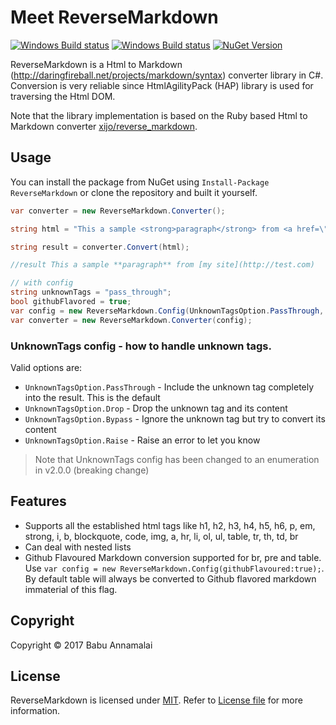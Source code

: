 # Meet ReverseMarkdown

[![Windows Build status](https://ci.appveyor.com/api/projects/status/xse0bia9olr5shxr?svg=true)](https://ci.appveyor.com/project/BabuAnnamalai/reversemarkdown-net) [![Windows Build status](https://api.travis-ci.org/mysticmind/reversemarkdown-net.svg)](https://travis-ci.org/mysticmind/reversemarkdown-net) [![NuGet Version](https://badgen.net/nuget/v/reversemarkdown)](https://www.nuget.org/packages/ReverseMarkdown/)

ReverseMarkdown is a Html to Markdown (http://daringfireball.net/projects/markdown/syntax) converter library in C#. Conversion is very reliable since HtmlAgilityPack (HAP) library is used for traversing the Html DOM.

Note that the library implementation is based on the Ruby based Html to Markdown converter [ xijo/reverse_markdown](https://github.com/xijo/reverse_markdown).

## Usage

You can install the package from NuGet using `Install-Package ReverseMarkdown` or clone the repository and built it yourself. 

```csharp
var converter = new ReverseMarkdown.Converter();

string html = "This a sample <strong>paragraph</strong> from <a href=\"http://test.com\">my site</a>";

string result = converter.Convert(html);

//result This a sample **paragraph** from [my site](http://test.com)
```

```csharp
// with config
string unknownTags = "pass_through";
bool githubFlavored = true;
var config = new ReverseMarkdown.Config(UnknownTagsOption.PassThrough, githubFlavoured);
var converter = new ReverseMarkdown.Converter(config);
```

### UnknownTags config - how to handle unknown tags. 
Valid options are:
* `UnknownTagsOption.PassThrough` - Include the unknown tag completely into the result. This is the default
* `UnknownTagsOption.Drop` - Drop the unknown tag and its content
* `UnknownTagsOption.Bypass` - Ignore the unknown tag but try to convert its content
* `UnknownTagsOption.Raise` - Raise an error to let you know

> Note that UnknownTags config has been changed to an enumeration in v2.0.0 (breaking change)

## Features
* Supports all the established html tags like h1, h2, h3, h4, h5, h6, p, em, strong, i, b, blockquote, code, img, a, hr, li, ol, ul, table, tr, th, td, br
* Can deal with nested lists
* Github Flavoured Markdown conversion supported for br, pre and table. Use `var config = new ReverseMarkdown.Config(githubFlavoured:true);`. By default table will always be converted to Github flavored markdown immaterial of this flag.

## Copyright

Copyright © 2017 Babu Annamalai

## License

ReverseMarkdown is licensed under [MIT](http://www.opensource.org/licenses/mit-license.php "Read more about the MIT license form"). Refer to [License file](https://github.com/mysticmind/reversemarkdown-net/blob/master/LICENSE) for more information.
